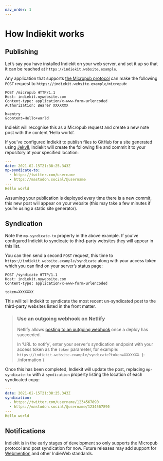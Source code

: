 ```yaml
---
nav_order: 1
---
```


# How Indiekit works

## Publishing

Let’s say you have installed Indiekit on your web server, and set it up so that it can be reached at `https://indiekit.website.example`.

Any application that supports [the Micropub protocol](https://micropub.spec.indieweb.org) can make the following `POST` request to `https://indiekit.website.example/micropub`:

```http
POST /micropub HTTP/1.1
Host: indiekit.mywebsite.com
Content-type: application/x-www-form-urlencoded
Authorization: Bearer XXXXXXX

h=entry
&content=Hello+world
```

Indiekit will recognise this as a Micropub request and create a new note post with the content ‘Hello world’.

If you’ve configured Indiekit to publish files to GitHub for a site generated using [Jekyll](https://jekyllrb.com), Indiekit will create the following file and commit it to your repository at your specified location:

```yaml
---
date: 2021-02-15T21:38:25.343Z
mp-syndicate-to:
  - https://twitter.com/username
  - https://mastodon.social/@username
---
Hello world
```

Assuming your publication is deployed every time there is a new commit, this new post will appear on your website (this may take a few minutes if you’re using a static site generator).

## Syndication

Note the `mp-syndicate-to` property in the above example. If you’ve configured Indiekit to syndicate to third-party websites they will appear in this list.

You can then send a second `POST` request, this time to `https://indiekit.website.example/syndicate` along with your access token which you can find on your server’s status page:

```http
POST /syndicate HTTP/1.1
Host: indiekit.mywebsite.com
Content-type: application/x-www-form-urlencoded

token=XXXXXXX
```

This will tell Indiekit to syndicate the most recent un-syndicated post to the third-party websites listed in the front matter.

> ### Use an outgoing webhook on Netlify
>
> Netlify allows [posting to an outgoing webhook](https://docs.netlify.com/site-deploys/notifications/#outgoing-webhooks) once a deploy has succeeded.
>
> In ‘URL to notify’, enter your server’s syndication endpoint with your access token as the `token` parameter, for example: `https://indiekit.website.example/syndicate?token=XXXXXXX`.
{: .information }

Once this has been completed, Indiekit will update the post, replacing `mp-syndicate-to` with a `syndication` property listing the location of each syndicated copy:

```yaml
---
date: 2021-02-15T21:38:25.343Z
syndication:
  - https://twitter.com/username/1234567890
  - https://mastodon.social/@username/1234567890
---
Hello world
```

## Notifications

Indiekit is in the early stages of development so only supports the Micropub protocol and post syndication for now. Future releases may add support for [Webmention](https://www.w3.org/TR/webmention/) and other IndieWeb standards.
